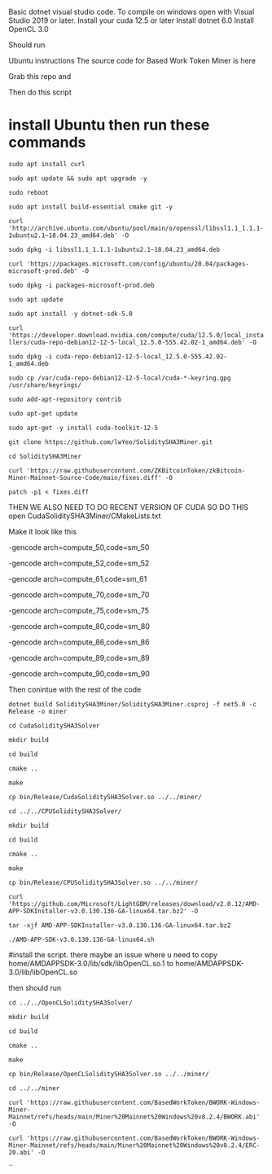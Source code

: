 Basic dotnet visual studio code.  To compile on windows open with Visual Studio 2019 or later.
Install your cuda 12.5 or later
Install dotnet 6.0
Install OpenCL 3.0

Should run

Ubuntu instructions
 The source code for Based Work Token Miner is here

Grab this repo and

Then do this script

# install Ubuntu then run these commands

`sudo apt install curl`

`sudo apt update && sudo apt upgrade -y`

`sudo reboot`

`sudo apt install build-essential cmake git -y`

`curl 'http://archive.ubuntu.com/ubuntu/pool/main/o/openssl/libssl1.1_1.1.1-1ubuntu2.1~18.04.23_amd64.deb' -O`

`sudo dpkg -i libssl1.1_1.1.1-1ubuntu2.1~18.04.23_amd64.deb`

`curl 'https://packages.microsoft.com/config/ubuntu/20.04/packages-microsoft-prod.deb' -O`

`sudo dpkg -i packages-microsoft-prod.deb`

`sudo apt update`

`sudo apt install -y dotnet-sdk-5.0`



`curl 'https://developer.download.nvidia.com/compute/cuda/12.5.0/local_installers/cuda-repo-debian12-12-5-local_12.5.0-555.42.02-1_amd64.deb' -O`

`sudo dpkg -i cuda-repo-debian12-12-5-local_12.5.0-555.42.02-1_amd64.deb`

`sudo cp /var/cuda-repo-debian12-12-5-local/cuda-*-keyring.gpg /usr/share/keyrings/`

`sudo add-apt-repository contrib`

`sudo apt-get update`

`sudo apt-get -y install cuda-toolkit-12-5`

`git clone https://github.com/lwYeo/SoliditySHA3Miner.git`

`cd SoliditySHA3Miner`

`curl 'https://raw.githubusercontent.com/ZKBitcoinToken/zkBitcoin-Miner-Mainnet-Source-Code/main/fixes.diff' -O`

`patch -p1 < fixes.diff`

THEN WE ALSO NEED TO DO RECENT VERSION OF CUDA SO DO THIS
open CudaSoliditySHA3Miner/CMakeLists.txt

Make it look like this

   -gencode arch=compute_50,code=sm_50

   -gencode arch=compute_52,code=sm_52

   -gencode arch=compute_61,code=sm_61

   -gencode arch=compute_70,code=sm_70

   -gencode arch=compute_75,code=sm_75

   -gencode arch=compute_80,code=sm_80

   -gencode arch=compute_86,code=sm_86
   
   -gencode arch=compute_89,code=sm_89

   -gencode arch=compute_90,code=sm_90





Then conintue with the rest of the code

`dotnet build SoliditySHA3Miner/SoliditySHA3Miner.csproj -f net5.0 -c Release -o miner`

`cd CudaSoliditySHA3Solver`

`mkdir build`

`cd build`

`cmake ..`

`make`

`cp bin/Release/CudaSoliditySHA3Solver.so ../../miner/`

`cd ../../CPUSoliditySHA3Solver/`

`mkdir build`

`cd build`

`cmake ..`

`make`

`cp bin/Release/CPUSoliditySHA3Solver.so ../../miner/`


`curl 'https://github.com/Microsoft/LightGBM/releases/download/v2.0.12/AMD-APP-SDKInstaller-v3.0.130.136-GA-linux64.tar.bz2' -O`


`tar -xjf AMD-APP-SDKInstaller-v3.0.130.136-GA-linux64.tar.bz2`


`./AMD-APP-SDK-v3.0.130.136-GA-linux64.sh`



#install the script. there maybe an issue where u need to copy home/AMDAPPSDK-3.0/lib/sdk/libOpenCL.so.1 to home/AMDAPPSDK-3.0/lib/libOpenCL.so

then should run

`cd ../../OpenCLSoliditySHA3Solver/`

`mkdir build`

`cd build`

`cmake ..`

`make`

`cp bin/Release/OpenCLSoliditySHA3Solver.so ../../miner/`

`cd ../../miner`

`curl 'https://raw.githubusercontent.com/BasedWorkToken/BWORK-Windows-Miner-Mainnet/refs/heads/main/Miner%20Mainnet%20Windows%20v8.2.4/BWORK.abi' -O`

`curl 'https://raw.githubusercontent.com/BasedWorkToken/BWORK-Windows-Miner-Mainnet/refs/heads/main/Miner%20Mainnet%20Windows%20v8.2.4/ERC-20.abi' -O`

``
